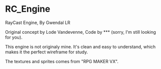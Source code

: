 # RC_Engine

RayCast Engine,
By Gwendal LR

Original concept by Lode Vandevenne, 
Code by *** (sorry, I'm still looking for you).

This engine is not originaly mine. 
It's clean and easy to understand, which makes it the perfect wireframe for study.

The textures and sprites comes from "RPG MAKER VX".
